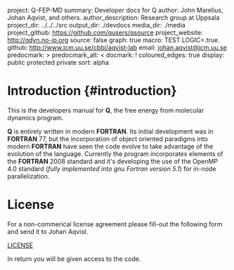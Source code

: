 project: Q-FEP-MD
summary: Developer docs for Q
author: John Marelius, Johan Aqvist, and others.
author_description: Research group at Uppsala
project_dir: ../../../src 
output_dir: ./devdocs
media_dir: ./media
project_github: https://github.com/qusers/qsource
project_website: http://qdyn.no-ip.org
source: false
graph: true 
macro: TEST LOGIC=.true.
github: http://www.icm.uu.se/cbbi/aqvist-lab 
email: johan.aqvist@icm.uu.se
predocmark: >
predocmark_alt: <
docmark: !
coloured_edges: true
display: public protected private
sort: alpha



Introduction {#introduction}  
============

This  is  the  developers  manual  for **Q**,  the  free  energy  from
molecular dynamics program.  

**Q**  is  entirely  written   in  modern  **FORTRAN**.   Its  initial
development was  in **FORTRAN**  77, but  the incorporation  of object
oriented paradigms into  modern **FORTRAN** have seen  the code evolve
to take  advantage of  the evolution of  the language.   Currently the
program  incorporates elements  of the  **FORTRAN** 2008  standard and
it's developing the use of the OpenMP 4.0 standard (*fully implemented
into gnu Fortran version 5.1*)
for in-node parallelization.  


License  
=======

For a  non-commerical license agreement please  fill-out the following
form and send it
to Johan Aqvist.  

[LICENSE](http://www.icm.uu.se/digitalAssets/211/211337_3q_license.pdf)  

In return you will be given access to the code.  

